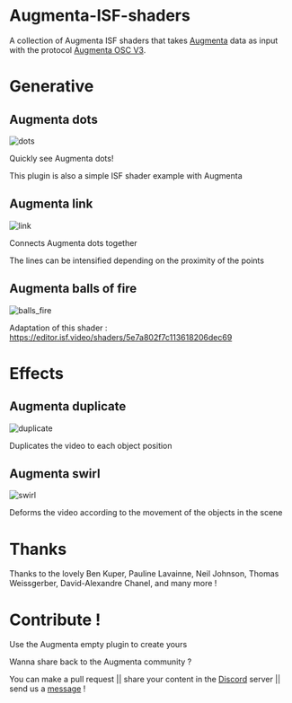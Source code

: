# Augmenta-ISF-shaders

A collection of Augmenta ISF shaders that takes [Augmenta](https://www.augmenta.tech) data as input with the protocol [Augmenta OSC V3](https://github.com/Augmenta-tech/Augmenta/wiki/Data).

# Generative

## Augmenta dots

![dots](https://user-images.githubusercontent.com/62555065/228286991-cf15499d-e3a2-43c8-81c0-90b3f0e4b63d.gif)

Quickly see Augmenta dots!

This plugin is also a simple ISF shader example with Augmenta

## Augmenta link

![link](https://user-images.githubusercontent.com/62555065/228286977-1b456ef2-bffe-453a-909f-595a371a2564.gif)

Connects Augmenta dots together

The lines can be intensified depending on the proximity of the points

## Augmenta balls of fire

![balls_fire](https://user-images.githubusercontent.com/62555065/228286898-adb93fda-4786-4ebe-beb8-4a5c911f2b2c.gif)

Adaptation of this shader : https://editor.isf.video/shaders/5e7a802f7c113618206dec69

# Effects

## Augmenta duplicate

![duplicate](https://user-images.githubusercontent.com/62555065/228566750-9e756b91-7320-4a62-b09f-d1948cf47527.gif)

Duplicates the video to each object position

## Augmenta swirl

![swirl](https://user-images.githubusercontent.com/62555065/228286664-8cedb333-4c36-4bee-8f98-c7f4a7ae930e.gif)

Deforms the video according to the movement of the objects in the scene

# Thanks

Thanks to the lovely Ben Kuper, Pauline Lavainne, Neil Johnson, Thomas Weissgerber, David-Alexandre Chanel, and many more !

# Contribute !

Use the Augmenta empty plugin to create yours

Wanna share back to the Augmenta community ?

You can make a pull request || share your content in the [Discord](https://discord.gg/ErWESYXR9x) server || send us a [message](https://augmenta.tech/contact) !
